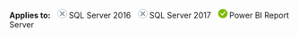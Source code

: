 **Applies to:** ![no](media/no.png)SQL Server 2016 ![no](media/no.png)SQL Server 2017 ![yes](media/yes.png)Power BI Report Server